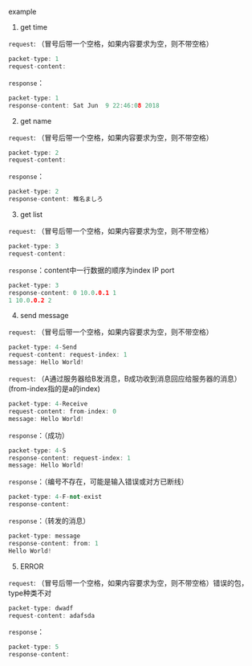 example

1. get time

`request`: （冒号后带一个空格，如果内容要求为空，则不带空格）

```c
packet-type: 1
request-content:
```

`response`：

```c++
packet-type: 1
response-content: Sat Jun  9 22:46:08 2018
```

2. get name

`request`: （冒号后带一个空格，如果内容要求为空，则不带空格）

```c
packet-type: 2
request-content:
```

`response`：

```c++
packet-type: 2
response-content: 椎名ましろ
```

3. get list

`request`: （冒号后带一个空格，如果内容要求为空，则不带空格）

```c
packet-type: 3
request-content:
```

`response`：content中一行数据的顺序为index IP port

```c++
packet-type: 3
response-content: 0 10.0.0.1 1
1 10.0.0.2 2

```

4. send message

`request`: （冒号后带一个空格，如果内容要求为空，则不带空格）

```c
packet-type: 4-Send
request-content: request-index: 1
message: Hello World!
```

`request`: （A通过服务器给B发消息，B成功收到消息回应给服务器的消息）(from-index指的是a的index)

```c
packet-type: 4-Receive
request-content: from-index: 0
message: Hello World!
```

`response`：（成功）

```c++
packet-type: 4-S
response-content: request-index: 1
message: Hello World!
```

`response`：（编号不存在，可能是输入错误或对方已断线）

```c++
packet-type: 4-F-not-exist
response-content:
```

`response`：（转发的消息）

```c++
packet-type: message
response-content: from: 1
Hello World!
```

5. ERROR

`request`: （冒号后带一个空格，如果内容要求为空，则不带空格）错误的包，type种类不对

```c
packet-type: dwadf
request-content: adafsda
```

`response`：

```c++
packet-type: 5
response-content:
```







